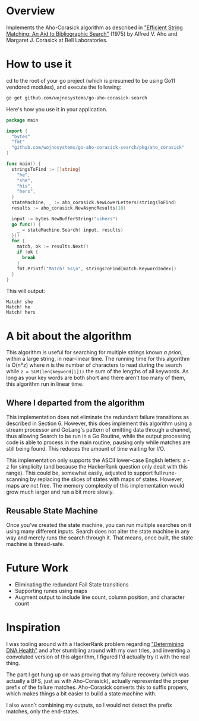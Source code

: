# Overview

Implements the Aho-Corasick algorithm as described in ["Efficient String Matching: An Aid to Bibliographic Search"](https://cr.yp.to/bib/1975/aho.pdf) (1975) by Alfred V. Aho and Margaret J. Corasick at Bell Laboratories.

# How to use it

cd to the root of your go project (which is presumed to be using Go11 vendored modules), and execute the following:

```bash
go get github.com/wojnosystems/go-aho-corasick-search
```

Here's how you use it in your application.

```go
package main

import (
  "bytes"
  "fmt"
  "github.com/wojnosystems/go-aho-corasick-search/pkg/aho_corasick"
)

func main() {
  stringsToFind := []string{
    "he",
    "she",
    "his",
    "hers",
  }  
  stateMachine, _ := aho_corasick.NewLowerLetters(stringsToFind)
  results := aho_corasick.NewAsyncResults(10)

  input := bytes.NewBufferString("ushers")
  go func() {
    _ = stateMachine.Search( input, results)
  }()
  for {
    match, ok := results.Next()
    if !ok {
      break
    }
    fmt.Printf("Match! %s\n", stringsToFind[match.KeywordIndex])
  }
}
```

This will output:

```
Match! she
Match! he
Match! hers
```

# A bit about the algorithm

This algorithm is useful for searching for multiple strings known _a priori_, within a large string, in near-linear time. The running time for this algorithm is O(n*z) where n is the number of characters to read during the search while `z = SUM(len(keyword[i]))` the sum of the lengths of all keywords. As long as your key words are both short and there aren't too many of them, this algorithm run in linear time.

## Where I departed from the algorithm

This implementation does not eliminate the redundant failure transitions as described in Section 6. However, this does implement this algorithm using a stream processor and GoLang's pattern of emitting data through a channel, thus allowing Search to be run in a Go Routine, while the output processing code is able to process in the main routine, pausing only while matches are still being found. This reduces the amount of time waiting for I/O.

This implementation only supports the ASCII lower-case English letters: a - z for simplicity (and because the HackerRank question only dealt with this range). This could be, somewhat easily, adjusted to support full rune-scanning by replacing the slices of states with maps of states. However, maps are not free. The memory complexity of this implementation would grow much larger and run a bit more slowly.

## Reusable State Machine

Once you've created the state machine, you can run multiple searches on it using many different inputs. Search does not alter the state machine in any way and merely runs the search through it. That means, once built, the state machine is thread-safe.

# Future Work

 * Eliminating the redundant Fail State transitions
 * Supporting runes using maps
 * Augment output to include line count, column position, and character count

# Inspiration

I was tooling around with a HackerRank problem regarding ["Determining DNA Health"](https://www.hackerrank.com/challenges/determining-dna-health/problem) and after stumbling around with my own tries, and inventing a convoluted version of this algorithm, I figured I'd actually try it with the real thing.

The part I got hung up on was proving that my failure recovery (which was actually a BFS, just as with Aho-Corasick), actually represented the proper prefix of the failure matches. Aho-Corasick converts this to suffix propers, which makes things a bit easier to build a state machine with.

I also wasn't combining my outputs, so I would not detect the prefix matches, only the end-states.
